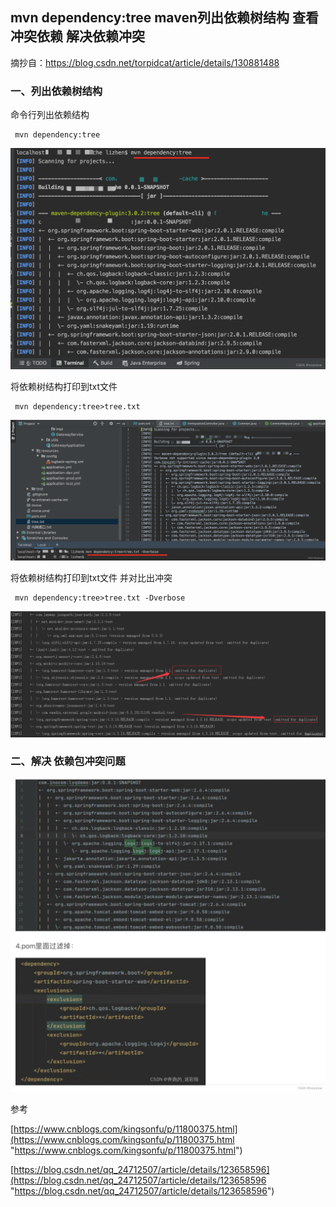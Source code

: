 
## mvn dependency:tree maven列出依赖树结构 查看冲突依赖 解决依赖冲突
摘抄自：https://blog.csdn.net/torpidcat/article/details/130881488

### 一、列出依赖树结构

命令行列出依赖结构


```
 mvn dependency:tree
```

![](assets/644e63e1fdf0e3be57f383d667bfd11e.png)


将依赖树结构打印到txt文件


```
 mvn dependency:tree>tree.txt
```

![](assets/9861fbf435bc9c666646fb064fabcad1.png)


将依赖树结构打印到txt文件 并对比出冲突


```
 mvn dependency:tree>tree.txt -Dverbose
```

![](assets/0fe269905f1edb08dba4cb3654439612.png)


### 二、解决 依赖包冲突问题


![](assets/b8c03fb2f08b8cf878b2b65b2a00a355.png)



参考


[https://www.cnblogs.com/kingsonfu/p/11800375.html](https://www.cnblogs.com/kingsonfu/p/11800375.html "https://www.cnblogs.com/kingsonfu/p/11800375.html")


[https://blog.csdn.net/qq_24712507/article/details/123658596](https://blog.csdn.net/qq_24712507/article/details/123658596 "https://blog.csdn.net/qq_24712507/article/details/123658596")







